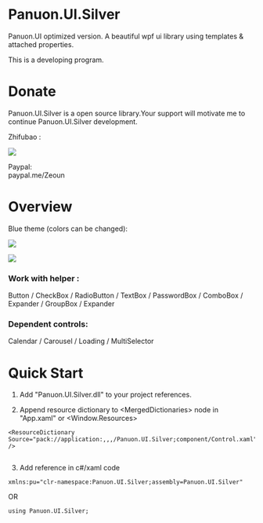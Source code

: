 # Panuon.UI.Silver
Panuon.UI optimized version. A beautiful wpf ui library using templates &amp; attached properties.

This is a developing program.

# Donate
Panuon.UI.Silver is a open source library.Your support will motivate me to continue Panuon.UI.Silver development.  

Zhifubao :

![](https://raw.githubusercontent.com/Ruris/Panuon.Documents/master/Resources/Global/zhifubao.jpg)

Paypal:  
paypal.me/Zeoun  


# Overview
Blue theme (colors can be changed):

![](https://raw.githubusercontent.com/Ruris/Panuon.Documents/master/Resources/Panuon.UI.Silver/overview.jpg)

![](https://raw.githubusercontent.com/Ruris/Panuon.Documents/master/Resources/Panuon.UI.Silver/overview_2.jpg)


### Work with helper :
Button / CheckBox / RadioButton / TextBox / PasswordBox / ComboBox / Expander / GroupBox / Expander

### Dependent controls:
Calendar / Carousel / Loading / MultiSelector

# Quick Start

1. Add "Panuon.UI.Silver.dll" to your project references.

2. Append resource dictionary to &lt;MergedDictionaries&gt; node in "App.xaml" or &lt;Window.Resources&gt;
```
<ResourceDictionary Source="pack://application:,,,/Panuon.UI.Silver;component/Control.xaml" />


```              

3. Add reference in c#/xaml code

```
xmlns:pu="clr-namespace:Panuon.UI.Silver;assembly=Panuon.UI.Silver"
```
OR 
```
using Panuon.UI.Silver;
```
